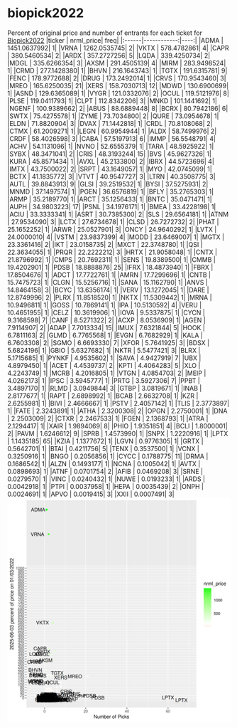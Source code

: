 # biopick2022
Percent of original price and number of entrants for each ticket for [Biopick2022](https://twitter.com/hashtag/Biopick2022)
|ticker |   nrml_price| freq|
|:------|------------:|----:|
|ADMA   | 1451.0637992|    1|
|VRNA   | 1262.0535745|    2|
|VKTX   |  578.4782861|    4|
|CAPR   |  380.5460534|    2|
|ARDX   |  357.2727256|    5|
|LQDA   |  339.4250734|    2|
|MDGL   |  335.6266354|    3|
|AXSM   |  291.4505139|    4|
|MIRM   |  283.9498524|    1|
|CRMD   |  277.1428380|    1|
|BHVN   |  216.1643743|    1|
|TGTX   |  191.6315781|    9|
|FENC   |  178.9772688|    2|
|DRUG   |  173.2492014|    1|
|CRVS   |  170.9543460|    3|
|MREO   |  165.6250035|   21|
|XERS   |  158.7030713|   12|
|MDWD   |  130.6900699|    1|
|ASND   |  129.6365089|    1|
|VYGR   |  121.0332076|    2|
|OCUL   |  119.5121976|    8|
|PLSE   |  119.0411793|    1|
|CLPT   |  112.8342206|    3|
|MNKD   |  101.1441692|    1|
|NGENF  |  100.9389662|    2|
|ABUS   |   88.6889448|    8|
|BCRX   |   80.7942186|    6|
|SWTX   |   75.4275578|    1|
|ZYME   |   73.7034800|    2|
|QURE   |   73.0954678|    1|
|ELDN   |   71.8820904|    3|
|DVAX   |   71.1442818|    1|
|CRDL   |   70.8108068|    2|
|CTMX   |   61.2009271|    1|
|LEGN   |   60.9954944|    1|
|ALDX   |   58.7499976|    2|
|CRDF   |   58.4026598|    3|
|CABA   |   57.5197913|    6|
|IMMP   |   56.5548791|    4|
|ACHV   |   54.1131096|    1|
|NVNO   |   52.6555379|    1|
|TARA   |   48.5925922|    1|
|SYBX   |   48.3471041|    2|
|CRIS   |   48.3193244|   15|
|BVS    |   45.9627326|    1|
|KURA   |   45.8571434|    1|
|AVXL   |   45.2133800|    2|
|IBRX   |   44.5723696|    4|
|IMTX   |   43.7500022|    2|
|SRPT   |   43.1649057|    1|
|MYO    |   42.0745099|    1|
|BCTX   |   41.1835772|    3|
|VTVT   |   40.9547727|    3|
|LTRN   |   40.3508775|    3|
|AUTL   |   39.8843913|    9|
|GLSI   |   39.2519532|    1|
|BYSI   |   37.5275931|    2|
|MNMD   |   37.1497574|    1|
|PGEN   |   36.6576819|    1|
|BFLY   |   35.2765303|    1|
|ARMP   |   35.2189770|    1|
|ARCT   |   35.1256433|    1|
|BNTC   |   35.0471471|    1|
|AUPH   |   34.9803223|   17|
|PSNL   |   34.1976171|    1|
|BMEA   |   33.4228198|    1|
|ACIU   |   33.3333341|    1|
|ASRT   |   30.7385300|    2|
|SLS    |   29.6564181|    1|
|ATNM   |   27.9534090|    3|
|LCTX   |   27.6734678|    1|
|CLSD   |   26.7272732|    2|
|PHAT   |   25.1652252|    1|
|ARWR   |   25.0527901|    3|
|ONCY   |   24.9640292|    1|
|LVTX   |   24.0000010|    4|
|VSTM   |   23.9837399|    4|
|MODD   |   23.6469007|    1|
|MGTX   |   23.3361416|    2|
|IKT    |   23.0158735|    2|
|MXCT   |   22.3748780|    1|
|QSI    |   22.3634055|    1|
|PRQR   |   22.2222212|    3|
|HRTX   |   21.9058048|    1|
|CNTX   |   21.8796992|    1|
|CMPS   |   20.7692311|    1|
|SENS   |   19.8389500|    1|
|CMMB   |   19.4202901|    1|
|PDSB   |   18.8888876|   25|
|IFRX   |   18.4873940|    1|
|FBRX   |   17.8504676|    1|
|ADCT   |   17.7722761|    1|
|AMRN   |   17.7299696|    1|
|CNTB   |   15.7475723|    1|
|CLGN   |   15.5256716|    1|
|SANA   |   15.1162790|    1|
|ANVS   |   14.8464158|    3|
|BCYC   |   13.6356174|    1|
|VERV   |   13.1272045|    1|
|DARE   |   12.8749996|    2|
|PLRX   |   11.8518520|    1|
|NKTX   |   11.5309442|    1|
|MRNA   |   10.9496811|    1|
|GOSS   |   10.7869141|    1|
|IPA    |   10.5130592|    4|
|VERU   |   10.4651955|    1|
|CELZ   |   10.3619906|    1|
|IOVA   |    9.5337875|    1|
|CYCN   |    9.3168598|    7|
|CANF   |    8.5271322|    2|
|ACXP   |    8.0536909|    1|
|AGEN   |    7.9114907|    2|
|ADAP   |    7.7013334|   15|
|IMUX   |    7.6321844|    5|
|HOOK   |    6.7811163|    2|
|GLMD   |    6.7765568|    1|
|EVGN   |    6.7682929|    1|
|KALA   |    6.7603308|    2|
|SGMO   |    6.6693330|    7|
|XFOR   |    5.7641925|    3|
|BDSX   |    5.6824196|    1|
|GBIO   |    5.6327682|    1|
|NKTR   |    5.5477421|    3|
|BLRX   |    5.1715685|    1|
|PYNKF  |    4.9535602|    1|
|SAVA   |    4.9427919|    7|
|UBX    |    4.8979450|    1|
|ACET   |    4.4539737|    2|
|KPTI   |    4.4064283|    5|
|XLO    |    4.2243749|    1|
|MCRB   |    4.2016805|    1|
|VTGN   |    4.0854703|    2|
|MEIP   |    4.0262173|    1|
|IPSC   |    3.5945777|    1|
|PRTG   |    3.5927306|    7|
|PPBT   |    3.4897170|    1|
|RLMD   |    3.0949844|    3|
|GTBP   |    3.0819671|    1|
|INAB   |    2.8177677|    1|
|RAPT   |    2.6898992|    1|
|BCAB   |    2.6632708|    1|
|KZR    |    2.6255981|    1|
|BIVI   |    2.4666667|    1|
|PSTV   |    2.4057142|    1|
|TLIS   |    2.3773897|    1|
|FATE   |    2.3243891|    1|
|ATHA   |    2.3200308|    2|
|OPGN   |    2.2750001|    1|
|DNA    |    2.2503009|    2|
|CTXR   |    2.2467533|    1|
|FGEN   |    2.1368793|    1|
|ATRA   |    2.1294417|    1|
|XAIR   |    1.9894069|    8|
|PHIO   |    1.9351851|    4|
|BCLI   |    1.8000001|    2|
|PAVM   |    1.6246612|    9|
|SPRB   |    1.4573990|    1|
|SNPX   |    1.2220916|    1|
|LPTX   |    1.1435185|   65|
|KZIA   |    1.1377672|    1|
|LGVN   |    0.9776305|    1|
|GRTX   |    0.5642701|    1|
|BTAI   |    0.4211756|    5|
|TENX   |    0.3537500|    1|
|VCNX   |    0.3250916|    1|
|BNGO   |    0.2056856|    1|
|CYCC   |    0.1788775|   11|
|DRMA   |    0.1686542|    1|
|ALZN   |    0.1493177|    1|
|NCNA   |    0.1005042|    1|
|AVTX   |    0.0898693|    1|
|ATNF   |    0.0701754|    2|
|AFIB   |    0.0469208|    3|
|SRNE   |    0.0279570|    1|
|VINC   |    0.0240432|    1|
|NUWE   |    0.0193233|    1|
|ARDS   |    0.0042918|    1|
|PTPI   |    0.0037958|    1|
|HEPA   |    0.0035439|    2|
|ONPH   |    0.0024691|    1|
|APVO   |    0.0019415|    3|
|XXII   |    0.0007491|    3|
![retvspicks](biopicks.png?raw=true)
